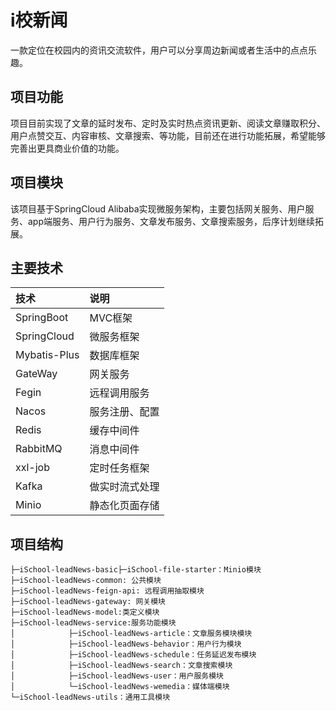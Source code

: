 # i校新闻
一款定位在校园内的资讯交流软件，用户可以分享周边新闻或者生活中的点点乐趣。
## 项目功能
项目目前实现了文章的延时发布、定时及实时热点资讯更新、阅读文章赚取积分、用户点赞交互、内容审核、文章搜索、等功能，目前还在进行功能拓展，希望能够完善出更具商业价值的功能。
## 项目模块
该项目基于SpringCloud Alibaba实现微服务架构，主要包括网关服务、用户服务、app端服务、用户行为服务、文章发布服务、文章搜索服务，后序计划继续拓展。
## 主要技术
|技术|说明|
|:----|:----|
|SpringBoot |MVC框架 |
|SpringCloud |微服务框架 |
|Mybatis-Plus |数据库框架 |
|GateWay |网关服务 |
|Fegin |远程调用服务 |
|Nacos |服务注册、配置 |
|Redis |缓存中间件 |
|RabbitMQ |消息中间件 |
|xxl-job |定时任务框架 |
|Kafka |做实时流式处理 |
|Minio |静态化页面存储 |
## 项目结构
```
├─iSchool-leadNews-basic├─iSchool-file-starter：Minio模块
├─iSchool-leadNews-common: 公共模块
├─iSchool-leadNews-feign-api: 远程调用抽取模块
├─iSchool-leadNews-gateway: 网关模块
├─iSchool-leadNews-model:类定义模块
├─iSchool-leadNews-service:服务功能模块
│            ├─iSchool-leadNews-article：文章服务模块模块
│            ├─iSchool-leadNews-behavior：用户行为模块
│            ├─iSchool-leadNews-schedule：任务延迟发布模块
│            ├─iSchool-leadNews-search：文章搜索模块
│            ├─iSchool-leadNews-user：用户服务模块
│            └─iSchool-leadNews-wemedia：媒体端模块
└─iSchool-leadNews-utils：通用工具模块
```
